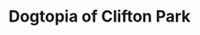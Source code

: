 ---
title: "Dogtopia of Clifton Park"
url: /clifton-park/dogtopia-of-clifton-park/
shop: pet grooming
---